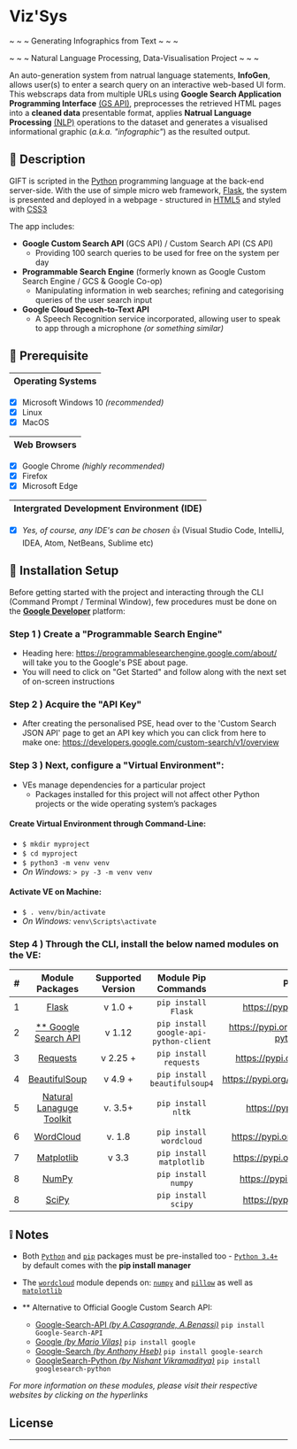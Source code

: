 # Viz'Sys #
<p> ~ ~ ~ Generating Infographics from Text ~ ~ ~ </p>
<p> ~ ~ ~ Natural Language Processing, Data-Visualisation Project ~ ~ ~ </p>


An auto-generation system from natrual language statements, **InfoGen**, allows user(s) to enter a search query on an interactive web-based UI form. This webscraps data from multiple URLs using  **Google Search Application Programming Interface** [(GS API)](https://github.com/googleapis/google-api-python-client "Click to see more info about GS API"), preprocesses the retrieved HTML pages into a **cleaned data** presentable format, applies **Natrual Language Processing** [(NLP)](https://en.wikipedia.org/wiki/Natural_language_processing "Click for more info in NLP") operations to the dataset and generates a visualised informational graphic (_a.k.a. "infographic"_) as the resulted output.

## :page_facing_up: Description
GIFT is scripted in the [Python](https://www.python.org/) programming language at the back-end server-side.
With the use of simple micro web framework, [Flask](https://pypi.org/project/Flask/), the system is presented and deployed in a webpage -
structured in [HTML5](https://www.w3.org/standards/webdesign/htmlcss) and styled with [CSS3](https://www.w3.org/standards/webdesign/htmlcss)

The app includes:
  * **Google Custom Search API** (GCS API) / Custom Search API (CS API)
    * Providing 100 search queries to be used for free on the system per day
  * **Programmable Search Engine** (formerly known as Google Custom Search Engine / GCS & Google Co-op)
    * Manipulating information in web searches; refining and categorising queries of the user search input 
  * **Google Cloud Speech-to-Text API**
    * A Speech Recognition service incorporated, allowing user to speak to app through a microphone *(or something similar)* 

## :link: Prerequisite
Operating Systems |
| :---:
  - [x] Microsoft Windows 10 _(recommended)_
  - [x] Linux
  - [x] MacOS

Web Browsers |
| :---:
  - [x] Google Chrome _(highly recommended)_ 
  - [x] Firefox
  - [x] Microsoft Edge

Intergrated Development Environment (IDE) |
| :---:
   - [x] _Yes, of course, any IDE's can be chosen_ 👍 (Visual Studio Code, IntelliJ, IDEA, Atom, NetBeans, Sublime etc)



## :wrench: Installation Setup
Before getting started with the project and interacting through the CLI (Command Prompt / Terminal Window), few procedures must be done on the [**Google Developer**](https://developers.google.com/) platform: 

### Step 1 ) Create a "Programmable Search Engine" 
* Heading here: https://programmablesearchengine.google.com/about/ will take you to the Google's PSE about page. 
* You will need to click on "Get Started" and follow along with the next set of on-screen instructions

### Step 2 ) Acquire the "API Key"
* After creating the personalised PSE, head over to the 'Custom Search JSON API' page to get an API key which you can click from here to make one:  https://developers.google.com/custom-search/v1/overview 

### Step 3 ) Next, configure a "Virtual Environment":
 * VEs manage dependencies for a particular project
   * Packages installed for this project will not affect other Python projects or the wide operating system’s packages
 
 #### Create Virtual Environment through Command-Line:
   * `$ mkdir myproject`
   * `$ cd myproject`
   * `$ python3 -m venv venv`
   * _On Windows:_ `> py -3 -m venv venv`
   
 #### Activate VE on Machine:  
   * `$ . venv/bin/activate`
   * _On Windows:_ `venv\Scripts\activate`

### Step 4 ) Through the CLI, install the below named modules on the VE:

_#_ | Module Packages | Supported Version | Module Pip Commands | PyPI Repo
| :---: | :---: | :---: | :---: | :---: |
 1  | [Flask](https://flask.palletsprojects.com/en/1.1.x/installation/#install-flask "To Flask website")  | v 1.0 + | `pip install Flask` | https://pypi.org/project/Flask/
 2  | [** Google Search API](https://github.com/googleapis/google-api-python-client "Official Google Search API GitHub repo")| v 1.12 |`pip install google-api-python-client`| https://pypi.org/project/google-api-python-client/
 3  | [Requests](https://requests.readthedocs.io/en/master/user/install/ "Requests website") | v 2.25 +  | `pip install requests` | https://pypi.org/project/requests/
 4  | [BeautifulSoup](https://www.crummy.com/software/BeautifulSoup/bs4/doc/index.html "BeautifulSoup site") | v 4.9 + | `pip install beautifulsoup4` | https://pypi.org/project/beautifulsoup4/
 5  | [Natural Lanaguge Toolkit](https://www.nltk.org/install.html "Official NLTK website") | v. 3.5+  | `pip install nltk` | https://pypi.org/project/nltk/
 6  | [WordCloud](https://amueller.github.io/word_cloud/https://pypi.org/project/wordcloud/ "WordCloud") | v. 1.8 | `pip install wordcloud`| https://pypi.org/project/wordcloud/
 7  | [Matplotlib](https://matplotlib.org/) | v 3.3 | `pip install matplotlib` | https://pypi.org/project/matplotlib/
 8  | [NumPy](https://numpy.org/) | | `pip install numpy` | https://pypi.org/project/numpy/
 8  | [SciPy](https://www.scipy.org/) | | `pip install scipy` | https://pypi.org/project/scipy/

## :grey_exclamation: Notes
 * Both [`Python`](https://www.python.org/downloads/) and [`pip`](https://packaging.python.org/tutorials/installing-packages/) packages must be pre-installed too - [`Python 3.4+`](https://www.python.org/downloads/release/python-340/) by default comes with the **pip install manager**
 
 * The [`wordcloud`](https://pypi.org/project/wordcloud/) module depends on: [`numpy`](https://numpy.org/install/) and [`pillow`](https://pillow.readthedocs.io/en/stable/installation.html) as well as [`matplotlib`](https://matplotlib.org/users/installing.html) 

 * ** Alternative to Official Google Custom Search API:
   * [Google-Search-API *(by A.Casagrande, A.Benassi)*](https://pypi.org/project/Google-Search-API/) `pip install Google-Search-API` 
   * [Google *(by Mario Vilas)*](https://pypi.org/project/google/) `pip install google`
   * [Google-Search *(by Anthony Hseb)*](https://pypi.org/project/google-search/) `pip install google-search`
   * [GoogleSearch-Python *(by Nishant Vikramaditya)*](https://pypi.org/project/googlesearch-python/) `pip install googlesearch-python`

_For more information on these modules, please visit their respective websites by clicking on the hyperlinks_


## License
---
